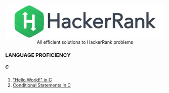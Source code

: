 <p align="center">
    <a href="https://www.hackerrank.com/dhayalramk" target="_blank">
        <img src="logo.svg"/>
    </a>
    <br>All efficient solutions to HackerRank problems
</p>

### LANGUAGE PROFICIENCY

##### C
1. ["Hello World!" in C](LanguageProficiency/C/HelloWorld/index.md)
2. [Conditional Statements in C](LanguageProficiency/C/ConditionalStatementsInC/index.md)